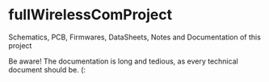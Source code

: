 # fullWirelessComProject
Schematics, PCB, Firmwares, DataSheets, Notes and Documentation of this project


Be aware! The documentation is long and tedious, as every technical document should be. (:
